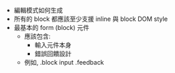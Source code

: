  * 編輯模式如何生成
 * 所有的 block 都應該至少支援 inline 與 block DOM style 
 * 最基本的 form (block) 元件
   - 應該包含:
     - 輸入元件本身
     - 錯誤回饋設計
   - 例如,
     .block
       input
       .feedback
